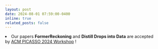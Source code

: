 ```yaml
---
layout: post
date: 2024-08-01 07:59:00-0400
inline: true
related_posts: false
---
```



<li> Our papers <b>FormerReckoning</b> and <b>Distill Drops into Data</b> are accepted by <a href="https://picasso-2024.github.io/mobicom-picasso-2024.html">ACM PICASSO 2024 Workshop</a> !</li>